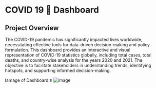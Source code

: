 # COVID 19 🦠 Dashboard

## Project Overview
The COVID-19 pandemic has significantly impacted lives worldwide, necessitating effective tools for data-driven decision-making and policy formulation. This dashboard provides an interactive and visual representation of COVID-19 statistics globally, including total cases, total deaths, and country-wise analysis for the years 2020 and 2021. The objective is to facilitate stakeholders in understanding trends, identifying hotspots, and supporting informed decision-making.

Iamage of Dashboard ⬇️
![image](https://github.com/user-attachments/assets/a5c3638c-aa53-4f3f-ae3e-1b5090a6f516)
